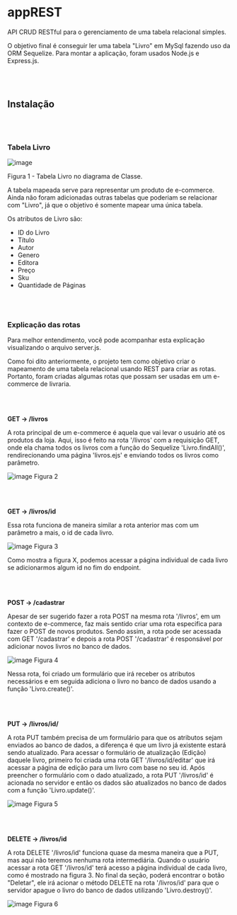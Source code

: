 # appREST
API CRUD RESTful para o gerenciamento de uma tabela relacional simples.

O objetivo final é conseguir ler uma tabela "Livro" em MySql fazendo uso da ORM Sequelize. Para montar a aplicação, foram usados Node.js e Express.js.


<br>
<br>

## Instalação




<br>
<br>

### Tabela Livro

![image](https://github.com/isbueno/appREST/assets/102770607/c260d8b0-b62e-4922-8921-94519275c17d)

Figura 1 - Tabela Livro no diagrama de Classe.

A tabela mapeada serve para representar um produto de e-commerce. Ainda não foram adicionadas outras tabelas que poderiam se relacionar com "Livro", já que o objetivo é somente mapear uma única tabela. 

Os atributos de Livro são:
* ID do Livro
* Título
* Autor
* Genero
* Editora
* Preço
* Sku
* Quantidade de Páginas


<br>
<br>

### Explicação das rotas

Para melhor entendimento, você pode acompanhar esta explicação visualizando o arquivo server.js. 

Como foi dito anteriormente, o projeto tem como objetivo criar o mapeamento de uma tabela relacional usando REST para criar as rotas. Portanto, foram criadas algumas rotas que possam ser usadas em um e-commerce de livraria. 


<br>
<br>

**GET -> /livros**

A rota principal de um e-commerce é aquela que vai levar o usuário até os produtos da loja. Aqui, isso é feito na rota '/livros' com a requisição GET, onde ela chama todos os livros com a função do Sequelize 'Livro.findAll()', rendirecionando uma página 'livros.ejs' e enviando todos os livros como parâmetro.

![image](https://github.com/isbueno/appREST/assets/102770607/871ca3b6-e738-4cbc-847b-0d218073ff3b)
Figura 2



<br>
<br>

**GET -> /livros/id**

Essa rota funciona de maneira similar a rota anterior mas com um parâmetro a mais, o id de cada livro.

![image](https://github.com/isbueno/appREST/assets/102770607/b7bfd938-e4bd-4d29-bc93-d6f6cc1916ba)
Figura 3

Como mostra a figura X, podemos acessar a página individual de cada livro se adicionarmos algum id no fim do endpoint.



<br>
<br>

**POST -> /cadastrar**

Apesar de ser sugerido fazer a rota POST na mesma rota '/livros', em um contexto de e-commerce, faz mais sentido criar uma rota especifica para fazer o POST de novos produtos. Sendo assim, a rota pode ser acessada com GET '/cadastrar' e depois a rota POST '/cadastrar' é responsável por adicionar novos livros no banco de dados.

![image](https://github.com/isbueno/appREST/assets/102770607/277772ee-a6a3-432e-a94f-15a758bfd4f6)
Figura 4

Nessa rota, foi criado um formulário que irá receber os atributos necessários e em seguida adiciona o livro no banco de dados usando a função 'Livro.create()'.

<br>
<br>

**PUT -> /livros/id/**

A rota PUT também precisa de um formulário para que os atributos sejam enviados ao banco de dados, a diferença é que um livro já existente estará sendo atualizado. Para acessar o formulário de atualização (Edição) daquele livro, primeiro foi criada uma rota GET '/livros/id/editar' que irá acessar a página de edição para um livro com base no seu id. Após preencher o formulário com o dado atualizado, a rota PUT '/livros/id' é acionada no servidor e então os dados são atualizados no banco de dados com a função 'Livro.update()'.

![image](https://github.com/isbueno/appREST/assets/102770607/15808faa-cc5a-49a5-a017-e8c9ab942d7b)
Figura 5

<br>
<br>

**DELETE -> /livros/id**

A rota DELETE '/livros/id' funciona quase da mesma maneira que a PUT, mas aqui não teremos nenhuma rota intermediária. Quando o usuário acessar a rota GET '/livros/id' terá acesso a página individual de cada livro, como é mostrado na figura 3. No final da seção, poderá encontrar o botão "Deletar", ele irá acionar o método DELETE na rota '/livros/id' para que o servidor apague o livro do banco de dados utilizando 'Livro.destroy()'.

![image](https://github.com/isbueno/appREST/assets/102770607/40db69f3-2998-421d-9f28-e2ed1569a1fe)
Figura 6
